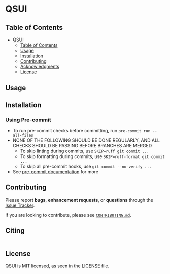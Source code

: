# QSUI

## Table of Contents
- [QSUI](#QSUI)
  - [Table of Contents](#table-of-contents)
  - [Usage](#usage)
  - [Installation](#installation)
  - [Contributing](#contributing)
  - [Acknowledgments](#acknowledgments)
  - [License](#license)

## Usage

## Installation

### Using Pre-commit

- To run pre-commit checks before committing, run `pre-commit run --all-files`
- NONE OF THE FOLLOWING SHOULD BE DONE REGULARLY, AND ALL CHECKS SHOULD BE PASSING BEFORE BRANCHES ARE MERGED
    - To skip linting during commits, use `SKIP=ruff git commit ...`
    - To skip formatting during commits, use `SKIP=ruff-format git commit ...`
    - To skip all pre-commit hooks, use `git commit --no-verify ...`
- See [pre-commit documentation](https://pre-commit.com) for more

## Contributing

Please report **bugs**, **enhancement requests**, or **questions** through the [Issue Tracker](https://github.com/ravescovi/qsui).

If you are looking to contribute, please see [`CONTRIBUTING.md`](https://github.com/ravescovi/qsuo/blob/main/CONTRIBUTING.md).


## Citing

```bibtex
```

## License

QSUI is MIT licensed, as seen in the [LICENSE](./LICENSE) file.
